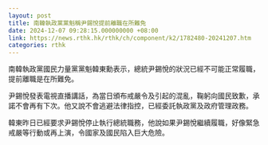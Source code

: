 ```yaml
---
layout: post
title: 南韓執政黨黨魁稱尹錫悅提前離職在所難免
date: 2024-12-07 09:28:15.000000000 +08:00
link: https://news.rthk.hk/rthk/ch/component/k2/1782480-20241207.htm
categories: rthk
---
```


南韓執政黨國民力量黨黨魁韓東勳表示，總統尹錫悅的狀況已經不可能正常履職，提前離職是在所難免。

尹錫悅發表電視直播講話，為當日頒布戒嚴令及引起的混亂，鞠躬向國民致歉，承諾不會再有下次。他又說不會逃避法律指控，已經委託執政黨及政府管理政務。

韓東昨日已經要求尹錫悅停止執行總統職務，他說如果尹錫悅繼續履職，好像緊急戒嚴等行動或再上演，令國家及國民陷入巨大危險。
